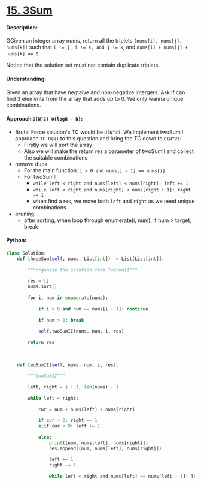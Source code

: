 # [15. 3Sum](https://leetcode.com/problems/3sum/)


#### Description:

GGiven an integer array nums, return all the triplets `[nums[i], nums[j], nums[k]]` such that `i != j, i != k, and j != k`, and `nums[i] + nums[j] + nums[k] == 0`.

Notice that the solution set must not contain duplicate triplets.


#### Understanding:

Given an array that have negtaive and non-negative intergers. Ask if can find 3 elements from the array that adds up to 0. We only wanna unique combinations.

#### Approach `O(N^2) O(logN ~ N)`:

- Brutal Force solution's TC would be `O(N^3)`. We implement twoSumII approach `TC O(N)` to this question and bring the TC down to `O(N^2)`:
	- Firstly we will sort the array
	- Also we will make the return res a parameter of twoSumII and collect the suitable combinations 
- remove dups:
	- For the main function: `i > 0 and nums[i - 1] == nums[i]`  
	- For twoSumII: 
		- `while left < right and nums[left] < nums[right]: left += 1`
		- `while left < right and nums[right] < nums[right + 1]: right -= 1`
		- when find a res, we move both `left` and `right` as we need unique combinations  
- pruning:
	- after sorting, when loop through enumerate(i, num), if num > target, break 


#### Python:
```python
class Solution:
    def threeSum(self, nums: List[int]) -> List[List[int]]:
        
        """organize the solution from TwoSumII"""
        
        res = []
        nums.sort()
        
        for i, num in enumerate(nums):
            
            if i > 0 and num == nums[i - 1]: continue
                
            if num > 0: break
                
            self.twoSumII(nums, num, i, res)
            
        return res
    
        
        
    def twoSumII(self, nums, num, i, res):
        
        """twoSumII"""
        
        left, right = i + 1, len(nums) - 1
        
        while left < right:
            
            cur = num + nums[left] + nums[right]
            
            if cur > 0: right -= 1
            elif cur < 0: left += 1
                
            else:
                print([num, nums[left], nums[right]])
                res.append([num, nums[left], nums[right]])
                
                left += 1
                right -= 1
                
                while left < right and nums[left] == nums[left - 1]: left += 1

```